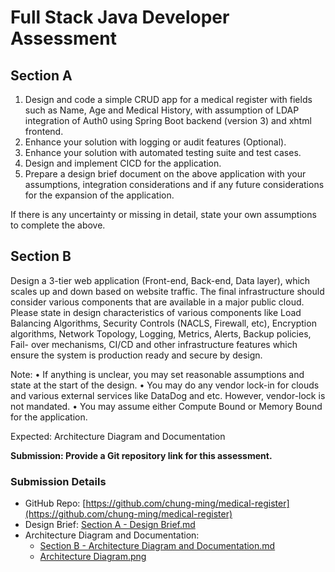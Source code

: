 # Full Stack Java Developer Assessment

## Section A

1. Design and code a simple CRUD app for a medical register with fields such as Name, Age and Medical History, with assumption of LDAP integration of Auth0 using Spring Boot backend (version 3) and xhtml frontend.
2. Enhance your solution with logging or audit features (Optional).
3. Enhance your solution with automated testing suite and test cases.
4. Design and implement CICD for the application.
5. Prepare a design brief document on the above application with your assumptions, integration considerations and if any future considerations for the expansion of the application.

If there is any uncertainty or missing in detail, state your own assumptions to complete the above.

## Section B

Design a 3-tier web application (Front-end, Back-end, Data layer), which scales up and down based on website traffic. The final infrastructure should consider various components that are available in a major public cloud. Please state in design characteristics of various components like Load Balancing Algorithms, Security Controls (NACLS, Firewall, etc), Encryption algorithms, Network Topology, Logging, Metrics, Alerts, Backup policies, Fail- over mechanisms, CI/CD and other infrastructure features which ensure the system is production ready and secure by design.

Note:
• If anything is unclear, you may set reasonable assumptions and state at the start of the design.
• You may do any vendor lock-in for clouds and various external services like DataDog and etc. However, vendor-lock is not mandated.
• You may assume either Compute Bound or Memory Bound for the application.

Expected:
Architecture Diagram and Documentation

**Submission: Provide a Git repository link for this assessment.**

### Submission Details

- GitHub Repo: [https://github.com/chung-ming/medical-register](https://github.com/chung-ming/medical-register)
- Design Brief: [Section A - Design Brief.md](./Section%20A%20-%20Design%20Brief.md)
- Architecture Diagram and Documentation: 
    - [Section B - Architecture Diagram and Documentation.md](./Section%20B%20-%20Architecture%20Diagram%20and%20Documentation.md)
    - [Architecture Diagram.png](./Architecture%20Diagram.png)
